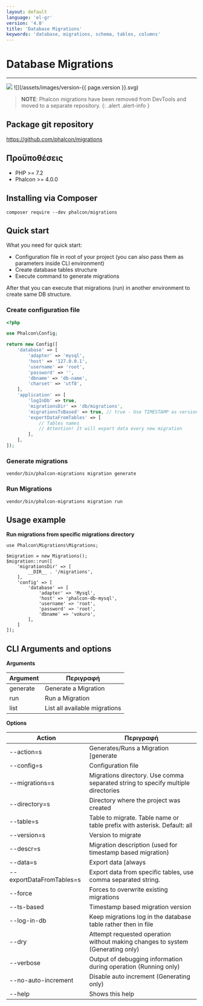 ```yaml
---
layout: default
language: 'el-gr'
version: '4.0'
title: 'Database Migrations'
keywords: 'database, migrations, schema, tables, columns'
---
```


# Database Migrations

* * *

![](/assets/images/document-status-stable-success.svg) ![](/assets/images/version-{{ page.version }}.svg)

> **NOTE**: Phalcon migrations have been removed from DevTools and moved to a separate repository.
{: .alert .alert-info } 

## Package git repository

https://github.com/phalcon/migrations

## Προϋποθέσεις

* PHP >= 7.2
* Phalcon >= 4.0.0

## Installing via Composer

    composer require --dev phalcon/migrations
    

## Quick start

What you need for quick start:

* Configuration file in root of your project (you can also pass them as parameters inside CLI environment)
* Create database tables structure
* Execute command to generate migrations

After that you can execute that migrations (run) in another environment to create same DB structure.

### Create configuration file

```php
<?php

use Phalcon\Config;

return new Config([
    'database' => [
        'adapter' => 'mysql',
        'host' => '127.0.0.1',
        'username' => 'root',
        'password' => '',
        'dbname' => 'db-name',
        'charset' => 'utf8',
    ],
    'application' => [
        'logInDb' => true,
        'migrationsDir' => 'db/migrations',
        'migrationsTsBased' => true, // true - Use TIMESTAMP as version name, false - use versions (1.0.1)
        'exportDataFromTables' => [
            // Tables names
            // Attention! It will export data every new migration
        ],
    ],
]);
```

### Generate migrations

    vendor/bin/phalcon-migrations migration generate
    

### Run Migrations

    vendor/bin/phalcon-migrations migration run
    

## Usage example

**Run migrations from specific migrations directory**

    use Phalcon\Migrations\Migrations;
    
    $migration = new Migrations();
    $migration::run([
        'migrationsDir' => [
            __DIR__ . '/migrations',
        ],
        'config' => [
            'database' => [
                'adapter' => 'Mysql',
                'host' => 'phalcon-db-mysql',
                'username' => 'root',
                'password' => 'root',
                'dbname' => 'vokuro',
            ],
        ]
    ]);
    

## CLI Arguments and options

**Arguments**

| Argument | Περιγραφή                     |
| -------- | ----------------------------- |
| generate | Generate a Migration          |
| run      | Run a Migration               |
| list     | List all available migrations |

**Options**

| Action                   | Περιγραφή                                                                        |
| ------------------------ | -------------------------------------------------------------------------------- |
| --action=s               | Generates/Runs a Migration [generate|run]                                        |
| --config=s               | Configuration file                                                               |
| --migrations=s           | Migrations directory. Use comma separated string to specify multiple directories |
| --directory=s            | Directory where the project was created                                          |
| --table=s                | Table to migrate. Table name or table prefix with asterisk. Default: all         |
| --version=s              | Version to migrate                                                               |
| --descr=s                | Migration description (used for timestamp based migration)                       |
| --data=s                 | Export data \[always|oncreate\] (Import data when run migration)                 |
| --exportDataFromTables=s | Export data from specific tables, use comma separated string.                    |
| --force                  | Forces to overwrite existing migrations                                          |
| --ts-based               | Timestamp based migration version                                                |
| --log-in-db              | Keep migrations log in the database table rather then in file                    |
| --dry                    | Attempt requested operation without making changes to system (Generating only)   |
| --verbose                | Output of debugging information during operation (Running only)                  |
| --no-auto-increment      | Disable auto increment (Generating only)                                         |
| --help                   | Shows this help                                                                  |